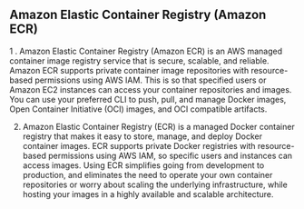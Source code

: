 Amazon Elastic Container Registry (Amazon ECR) 
------------------------------------------------
1 .  Amazon Elastic Container Registry (Amazon ECR) is an AWS managed container image registry service that is secure, scalable, and reliable. Amazon ECR supports private container image repositories with resource-based permissions using AWS IAM. This is so that specified users or Amazon EC2 instances can access your container repositories and images. You can use your preferred CLI to push, pull, and manage Docker images, Open Container Initiative (OCI) images, and OCI compatible artifacts.

2. Amazon Elastic Container Registry (ECR) is a managed Docker container registry that makes it easy to store, manage, and deploy Docker container images. ECR supports private Docker registries with resource-based permissions using AWS IAM, so specific users and instances can access images. Using ECR simplifies going from development to production, and eliminates the need to operate your own container repositories or worry about scaling the underlying infrastructure, while hosting your images in a highly available and scalable architecture.

